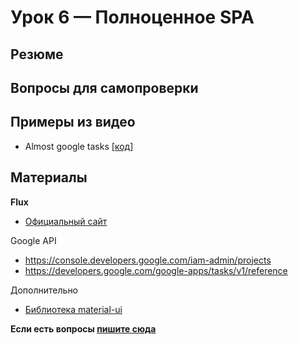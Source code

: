 # Урок 6 — Полноценное SPA

## Резюме

## Вопросы для самопроверки

## Примеры из видео

 - Almost google tasks [[код]](/06-real-world/00-tasks-app)

## Материалы

**Flux**

 - [Oфициальный сайт](https://facebook.github.io/flux/)

Google API

 - https://console.developers.google.com/iam-admin/projects
 - https://developers.google.com/google-apps/tasks/v1/reference

Дополнительно

 - [Библиотека material-ui](http://material-ui.com)


**Если есть вопросы [пишите сюда](https://github.com/krambertech/react-essential-course/issues/new)**
